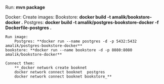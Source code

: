 Run: **mvn package**

Docker:
    Create images:
        Bookstore: **docker build -t amalik/bookstore-docker .**
        Postgres: **docker build -t amalik/postgres-bookstore-docker -f Dockerfile-postgres .**

    Run image:
        Postgres: **docker run --name postgres -d -p 5432:5432 amalik/postgres-bookstore-docker**
    bookstore: **docker run --name bookstore -d -p 8080:8080 amalik/bookstore-docker**

    Connect them:
        **_docker network create booknet
        docker network connect booknet  postgres
        docker network connect booknet bookstore_**
